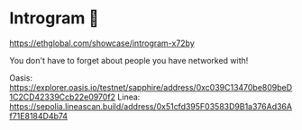 # Introgram 🥂

https://ethglobal.com/showcase/introgram-x72by

You don't have to forget about people you have networked with!

Oasis: https://explorer.oasis.io/testnet/sapphire/address/0xc039C13470be809beD1C2CD42339Ccb22e0970f2
Linea: https://sepolia.lineascan.build/address/0x51cfd395F03583D9B1a376Ad36Af71E8184D4b74

